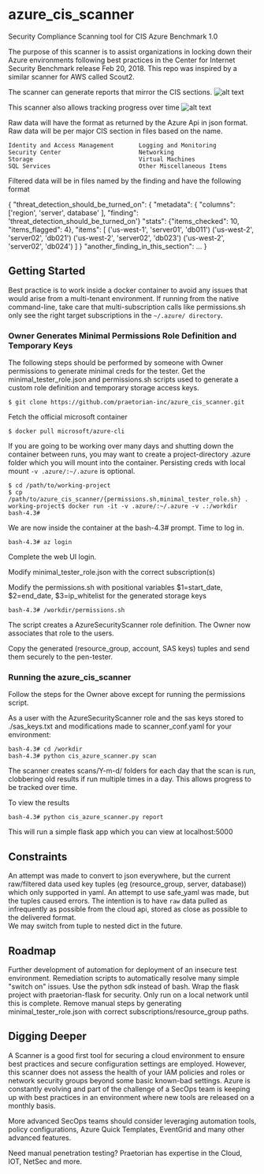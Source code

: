 # azure_cis_scanner
Security Compliance Scanning tool for CIS Azure Benchmark 1.0

The purpose of this scanner is to assist organizations in locking down their Azure environments following best practices in the Center for Internet Security Benchmark release Feb 20, 2018.  This repo was inspired by a similar scanner for AWS called Scout2.


The scanner can generate reports that mirror the CIS sections.
![alt text](https://raw.githubusercontent.com/praetorian-inc/azure_cis_scanner/master/images/azure_cis_splash.png)

This scanner also allows tracking progress over time
![alt text](https://raw.githubusercontent.com/praetorian-inc/azure_cis_scanner/master/images/to/azure_cis_graph.png)


Raw data will have the format as returned by the Azure Api in json format.
Raw data will be per major CIS section in files based on the name.

```
Identity and Access Management       Logging and Monitoring                 
Security Center                      Networking
Storage                              Virtual Machines
SQL Services                         Other Miscellaneous Items

```

Filtered data will be in files named by the finding and have the following format

{
 "threat_detection_should_be_turned_on": {
	"metadata": { "columns": ['region', 'server', database' ],
                  "finding": 'threat_detection_should_be_turned_on'}
	"stats": {"items_checked": 10, "items_flagged": 4},
	"items": [
	  ('us-west-1', 'server01', 'db011')
	  ('us-west-2', 'server02', 'db021')
	  ('us-west-2', 'server02', 'db023')
	  ('us-west-2', 'server02', 'db024')
	  ]
	}
  "another_finding_in_this_section": ...
}

## Getting Started
Best practice is to work inside a docker container to avoid any issues that would arise from a multi-tenant environment.
If running from the native command-line, take care that multi-subscription calls like permissions.sh only see the right target
subscriptions in the `~/.azure/ directory`.  


### Owner Generates Minimal Permissions Role Definition and Temporary Keys

The following steps should be performed by someone with Owner permissions to generate minimal creds for the tester.
Get the minimal_tester_role.json and permissions.sh scripts used to generate a custom role definition and temporary storage access keys.

```
$ git clone https://github.com/praetorian-inc/azure_cis_scanner.git

```

Fetch the official microsoft container

```
$ docker pull microsoft/azure-cli
```

If you are going to be working over many days and shutting down the container between runs, you may want to create a project-directory
.azure folder which you will mount into the container.  Persisting creds with local mount  `-v .azure/:~/.azure` is optional.

```
$ cd /path/to/working-project
$ cp /path/to/azure_cis_scanner/{permissions.sh,minimal_tester_role.sh} .
working-project$ docker run -it -v .azure/:~/.azure -v .:/workdir
bash-4.3#
```

We are now inside the container at the bash-4.3# prompt.  Time to log in.

```
bash-4.3# az login
```
Complete the web UI login.

Modify minimal_tester_role.json with the correct subscription(s)

Modify the permissions.sh with positional variables $1=start_date, $2=end_date, $3=ip_whitelist for the generated storage keys

```
bash-4.3# /workdir/permissions.sh
```

The script creates a AzureSecurityScanner role definition.  The Owner now associates that role to the users.

Copy the generated (resource_group, account, SAS keys) tuples and send them securely to the pen-tester.

### Running the azure_cis_scanner

Follow the steps for the Owner above except for running the permissions script.

As a user with the AzureSecurityScanner role and the sas keys stored to ./sas_keys.txt
and modifications made to scanner_conf.yaml for your environment:

```
bash-4.3# cd /workdir
bash-4.3# python cis_azure_scanner.py scan
```

The scanner creates scans/Y-m-d/ folders for each day that the scan is run, clobbering old results if run multiple times in a day.
This allows progress to be tracked over time.

To view the results
```
bash-4.3# python cis_azure_scanner.py report
```

This will run a simple flask app which you can view at localhost:5000

## Constraints
An attempt was made to convert to json everywhere, but the current raw/filtered data used key tuples (eg (resource_group, server, database))
which only supported in yaml.  An attempt to use safe_yaml was made, but the tuples caused errors.  The intention is to have `raw` data pulled
as infrequently as possible from the cloud api, stored as close as possible to the delivered format.  
We may switch from tuple to nested dict in the future.

## Roadmap
Further development of automation for deployment of an insecure test environment.
Remediation scripts to automatically resolve many simple "switch on" issues.
Use the python sdk instead of bash.
Wrap the flask project with praetorian-flask for security.  Only run on a local network until this is complete.
Remove manual steps by generating minimal_tester_role.json with correct subscriptions/resource_group paths.

## Digging Deeper
A Scanner is a good first tool for securing a cloud environment to ensure best practices and secure configuration settings are employed.
However, this scanner does not assess the health of your IAM policies and roles or network security groups beyond some basic known-bad settings.  Azure is constantly evolving and part of the challenge of a SecOps team is keeping up with best practices in an environment where new tools are released on a monthly basis.

More advanced SecOps teams should consider leveraging automation tools, policy configurations, Azure Quick Templates, EventGrid and many other advanced features.

Need manual penetration testing?  Praetorian has expertise in the Cloud, IOT, NetSec and more.

